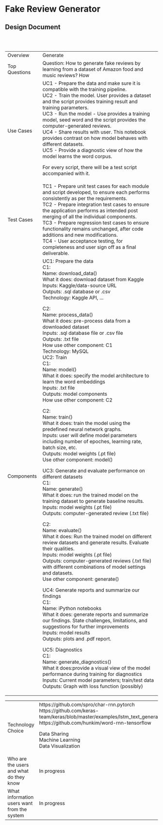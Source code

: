 # Fake Review Generator

## Design Document

<table>
  <tr>
    <td>Overview</td>
    <td>Generate </td>
  </tr>
  <tr>
    <td>Top Questions</td>
    <td>Question: 
How to generate fake reviews by learning from a dataset of Amazon food and music reviews?
How 
</td>
  </tr>
  <tr>
    <td>Use Cases</td>
    <td>
UC1 - Prepare the data and make sure it is compatible with the training pipeline.<br>
UC2 - Train the model. User provides a dataset and the script provides training result and training parameters.<br>
UC3 - Run the model - Use provides a training model, seed word and the script provides the computer-generated reviews.<br>
UC4 - Share results with user. This notebook provides contrast on how model behaves with different datasets.<br>
UC5 - Provide a diagnostic view of how the model learns the word corpus.<br>

For every script, there will be a test script accompanied with it.</td>
  </tr>
  <tr>
    <td>Test Cases</td>
    <td>
TC1 - Prepare unit test cases for each module and script developed, to ensure each performs consistently as per the requirements. <br>
TC2 - Prepare integration test cases to ensure the application performs as intended post merging of all the individual components. <br>
TC3 - Prepare regression test cases to ensure functionality remains unchanged, after code additions and new modifications.<br>
TC4 - User acceptance testing, for completeness and user sign off as a final deliverable.</td> <br>
  </tr>
  <tr>
    <td>Components</td>
    <td>
UC1: Prepare the data <br>
C1: <br>
Name: download_data() <br>
What it does: download dataset from Kaggle <br>
Inputs: Kaggle/data-source URL <br>
Outputs: .sql database or .csv <br>
Technology: Kaggle API, ... <br>

C2: <br>
Name: process_data() <br>
What it does: pre-process data from a downloaded dataset <br>
Inputs: .sql database file or .csv file <br>
Outputs: .txt file <br>
How use other component: C1 <br>
Technology: MySQL <br>
UC2: Train <br>
C1: <br>
Name: model() <br>
What it does: specify the model architecture to learn the word embeddings <br>
Inputs: .txt file <br>
Outputs: model components <br>
How use other component: C2 <br>

C2: <br>
Name: train() <br>
What it does: train the model using the predefined neural network graphs. <br>
Inputs: user will define model parameters including number of epoches, learning rate, batch size, etc. <br>
Outputs: model weights (.pt file) <br>
Use other component: model() <br>

UC3: Generate and evaluate performance on different datasets <br>
C1: <br>
Name: generate() <br>
What it does: run the trained model on the training dataset to generate baseline results. <br>
Inputs: model weights (.pt file) <br>
Outputs: computer-generated review (.txt file) <br>

C2: <br>
Name: evaluate() <br>
What it does: Run the trained model on different review datasets and generate results. Evaluate their qualities.<br>
Inputs: model weights (.pt file) <br>
Outputs: computer-generated reviews (.txt file) with different combinations of model settings and datasets. <br>
Use other component: generate() <br>

UC4: Generate reports and summarize our findings <br>
C1: <br>
Name: iPython notebooks <br>
What it does: generate reports and summarize our findings. State challenges, limitations, and suggestions for further improvements <br>
Inputs: model results <br>
Outputs: plots and .pdf report. <br>

UC5: Diagnostics  <br>
C1: <br>
Name: generate_diagnostics() <br>
What it does:provide a visual view of the model performance during training for diagnostics <br>
Inputs: Current model parameters; train/test data <br>
Outputs: Graph with loss function (possibly)</td> <br>
  </tr>
</table>


<table>
  <tr>
    <td>Technology Choice</td>
    <td>https://github.com/spro/char-rnn.pytorch <Toan>
https://github.com/keras-team/keras/blob/master/examples/lstm_text_generation.py <Amitabh>
https://github.com/hunkim/word-rnn-tensorflow <Gautam>

Data Sharing <br>
Machine Learning <br>
Data Visualization <br>
</td>
  </tr>
  <tr>
    <td>Who are the users and what do they know</td>
    <td>In progress</td>
  </tr>
  <tr>
    <td>What information users want from the system</td>
    <td>In progress</td>
  </tr>
</table>


